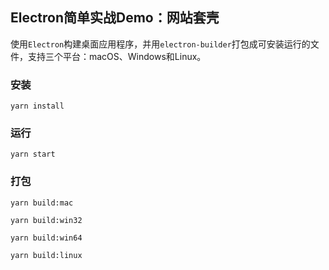 ## Electron简单实战Demo：网站套壳

使用`Electron`构建桌面应用程序，并用`electron-builder`打包成可安装运行的文件，支持三个平台：macOS、Windows和Linux。


### 安装

```
yarn install
```


### 运行

```
yarn start
```

### 打包

```
yarn build:mac 

yarn build:win32

yarn build:win64

yarn build:linux
```


